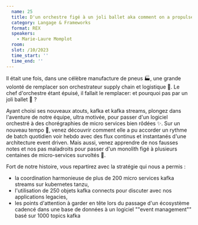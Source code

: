```yaml
---
  name: 25
  title: D'un orchestre figé à un joli ballet aka comment on a propulsé notre monolith dans un pas de danse endiablé 😈
  category: Langage & Frameworks
  format: REX
  speakers: 
    - Marie-Laure Momplot
  room: 
  slot: /10/2023
  time_start: ''
  time_end: ''
---
```

Il était une fois, dans une célèbre manufacture de pneus 🏭, une grande volonté de remplacer son orchestrateur supply chain et logistique 🚚. Le chef d'orchestre étant épuisé, il fallait le remplacer: et pourquoi pas par un joli ballet 🤔 ? 

Ayant choisi ses nouveaux atouts, kafka et kafka streams, plongez dans l'aventure de notre équipe, ultra motivée, pour passer d'un logiciel orchestré à des chorégraphies de micro services bien rôdées ✨.
Sur un nouveau tempo 🥁, venez découvrir comment elle a pu accorder un rythme de batch quotidien voir hebdo avec des flux continus et instantanés d'une architecture event driven. 
Mais aussi, venez apprendre de nos fausses notes et nos pas maladroits pour passer d'un monolith figé à plusieurs centaines de micro-services survoltés 🧨.

Fort de notre histoire, vous repartirez avec la stratégie qui nous a permis  :
- la coordination harmonieuse de plus de 200 micro services kafka streams sur kubernetes tanzu,
- l'utilisation de 250 objets kafka connects pour discuter avec nos applications legacies,
- les points d'attention à garder en tête lors du passage d'un écosystème cadencé dans une base de données à un logiciel ""event management"" basé sur 1000 topics kafka

